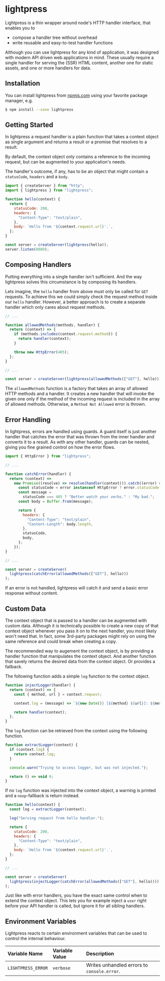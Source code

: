 # lightpress

Lightpress is a thin wrapper around node's HTTP handler interface, that enables
you to

- compose a handler tree without overhead
- write reusable and easy-to-test handler functions

Although you can use lightpress for any kind of application, it was designed
with modern API driven web applications in mind. These usually require a single
handler for serving the (SSR) HTML content, another one for static assets, and
one or more handlers for data.

## Installation

You can install lightpress from [npmjs.com](https://www.npmjs.com) using your
favorite package manager, e.g.

```bash
$ npm install --save lightpress
```

## Getting Started

In lightpress a request handler is a plain function that takes a context object
as single argument and returns a result or a promise that resolves to a result.

By default, the context object only contains a reference to the incoming
request, but can be augmented to your application's needs.

The handler's outcome, if any, has to be an object that might contain a
`statusCode`, `headers` and a `body`.

```js
import { createServer } from "http";
import { lightpress } from "lightpress";

function hello(context) {
  return {
    statusCode: 200,
    headers: {
      "Content-Type": "text/plain",
    },
    body: `Hello from '${context.request.url}'.`,
  };
}

const server = createServer(lightpress(hello));
server.listen(8080);
```

## Composing Handlers

Putting everything into a single handler isn't sufficient. And the way
lightpress solves this circumstance is by composing its handlers.

Lets imagine, the `hello` handler from above must only be called for `GET`
requests. To achieve this we could simply check the request method inside our
`hello` handler. However, a better approach is to create a separate
handler which only cares about request methods.

```js
// ...

function allowedMethods(methods, handler) {
  return (context) => {
    if (methods.includes(context.request.method)) {
      return handler(context);
    }

    throw new HttpError(405);
  };
}

// ...

const server = createServer(lightpress(allowedMethods(["GET"], hello)));
```

The `allowedMethods` function is a factory that takes an array of allowed HTTP
methods and a handler. It creates a new handler that will invoke the given one
only if the method of the incoming request is included in the array of allowed
methods. Otherwise, a `Method Not Allowed` error is thrown.

## Error Handling

In lightpress, errors are handled using guards. A guard itself is just another
handler that catches the error that was thrown from the inner handler and
converts it to a result. As with any other handler, guards can be nested, giving
you fine grained control on how the error flows.

```js
import { HttpError } from "lightpress";

// ...

function catchError(handler) {
  return (context) =>
    new Promise((resolve) => resolve(handler(context))).catch((error) => {
      const statusCode = error instanceof HttpError ? error.statusCode : 500;
      const message =
        statusCode === 405 ? "Better watch your verbs." : "My bad.";
      const body = Buffer.from(message);

      return {
        headers: {
          "Content-Type": "text/plain",
          "Content-Length": body.length,
        },
        statusCode,
        body,
      };
    });
}

// ...

const server = createServer(
  lightpress(catchError(allowedMethods(["GET"], hello)))
);
```

If an error is not handled, lightpress will catch it and send a basic error
response without content.

## Custom Data

The context object that is passed to a handler can be augmented with custom
data. Although it is technically possible to create a new copy of that context
object whenever you pass it on to the next handler, you most likely won't need
that. In fact, some 3rd-party packages might rely on using the same reference
and could break when creating a copy.

The recommended way to augement the context object, is by providing a handler
function that manipulates the context object. And another function that savely
returns the desired data from the context object. Or provides a fallback.

The following function adds a simple `log` function to the context object.

```js
function injectLogger(handler) {
  return (context) => {
    const { method, url } = context.request;

    context.log = (message) => `${new Date()} [${method} ${url}]: ${message}`;

    return handler(context);
  };
}
```

The `log` function can be retrieved from the context using the following
function.

```js
function extractLogger(context) {
  if (context.log) {
    return context.log;
  }

  console.warn("Trying to access logger, but was not injected.");

  return () => void 0;
}
```

If no `log` function was injected into the context object, a warning is
printed and a `noop`-fallback is return instead.

```js
function hello(context) {
  const log = extractLogger(context);

  log("Serving request from hello handler.");

  return {
    statusCode: 200,
    headers: {
      "Content-Type": "text/plain",
    },
    body: `Hello from '${context.request.url}'.`,
  };
}

// ...

const server = createServer(
  lightpress(injectLogger(catchError(allowedMethods(["GET"], hello))))
);
```

Just like with error handlers, you have the exact same control when to extend
the context object. This lets you for example inject a `user` right before your
API handler is called, but ignore it for all sibling handlers.

## Environment Variables

Lightpress reacts to certain environment variables that can be used to control
the internal behaviour.

| Variable Name      | Variable Value | Description                                 |
| :----------------- | :------------- | :------------------------------------------ |
| `LIGHTPRESS_ERROR` | `verbose`      | Writes unhandled errors to `console.error`. |
